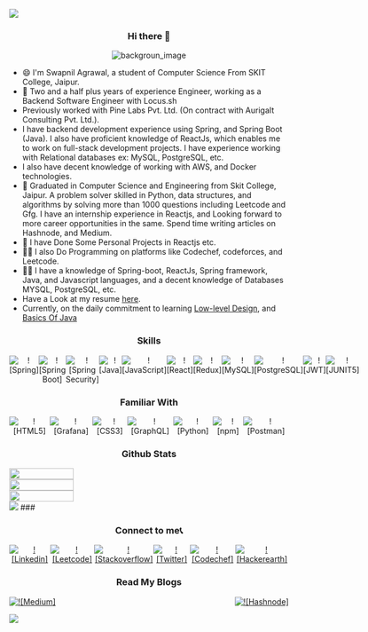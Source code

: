 ![](https://komarev.com/ghpvc/?username=your-code123-tech&style=flat-square&label=VIEWS)

<div align="center">

### Hi there 👋
<img src="https://res.cloudinary.com/swap2001/image/upload/v1697734632/c4ijr44zstermtopxqbx.png" alt="backgroun_image" />

 </div>
 
* 😄 I'm Swapnil Agrawal, a student of Computer Science From SKIT College, Jaipur.
* 🚐 Two and a half plus years of experience Engineer, working as a Backend Software Engineer with Locus.sh
* Previously worked with Pine Labs Pvt. Ltd. (On contract with AurigaIt Consulting Pvt. Ltd.).
* I have backend development experience using Spring, and Spring Boot (Java). I also have proficient knowledge of ReactJs, which enables me to work on full-stack development projects. I have experience working with Relational databases ex: MySQL, PostgreSQL, etc.
* I also have decent knowledge of working with AWS, and Docker technologies.
* 🚐 Graduated in Computer Science and Engineering from Skit College, Jaipur. A problem solver skilled in Python, data structures, and algorithms by solving more than 1000 questions including Leetcode and Gfg. I have an internship experience in Reactjs, and Looking forward to more career opportunities in the same. Spend time writing articles on Hashnode, and Medium. 
* 🔨 I have Done Some Personal Projects in Reactjs etc.
* 👨‍💻 I also Do Programming on platforms like Codechef, codeforces, and Leetcode.
* 👨‍💻 I have a knowledge of Spring-boot, ReactJs, Spring framework, Java, and Javascript languages, and a decent knowledge of Databases MYSQL, PostgreSQL, etc.
* Have a Look at my resume <a href="https://drive.google.com/file/d/1PJDoAP6KB9pXbgyMT8hNCdihfjt4iXkb/view" target="_blank">here</a>.
* Currently, on the daily commitment to learning [Low-level Design](https://github.com/code123-tech/Low-Level-Design-Questions), and [Basics Of Java](https://github.com/code123-tech/Basics_Java_With_OOP_Concepts)


<div align="center">
  
  ### Skills 

  <div style="display:flex;justify-content:space-between;"> 
      <img src="https://img.shields.io/badge/Spring-6DB33F?style=for-the-badge&logo=spring&logoColor=white" alt="![Spring]" />
      <img src="https://img.shields.io/badge/Spring_Boot-F2F4F9?style=for-the-badge&logo=spring-boot" alt="![Spring Boot]" />
      <img src="https://img.shields.io/badge/Spring_Security-6DB33F?style=for-the-badge&logo=Spring-Security&logoColor=white" alt="![Spring Security]" /> 
      <img src="https://img.shields.io/badge/java-%23ED8B00.svg?style=for-the-badge&logo=java&logoColor=white" alt="![Java]" />
       <img src="https://img.shields.io/badge/javascript-%23323330.svg?style=for-the-badge&logo=javascript&logoColor=%23F7DF1E" alt="![JavaScript]" />
       <img src="https://img.shields.io/badge/react-%2320232a.svg?style=for-the-badge&logo=react&logoColor=%2361DAFB" alt="![React]" />
       <img src="https://img.shields.io/badge/redux-%23593d88.svg?style=for-the-badge&logo=redux&logoColor=white" alt="![Redux]" />
      <img src="https://img.shields.io/badge/MySQL-00000F?style=for-the-badge&logo=mysql&logoColor=white" alt="![MySQL]" />
      <img src="https://img.shields.io/badge/PostgreSQL-316192?style=for-the-badge&logo=postgresql&logoColor=white" alt="![PostgreSQL]" />
      <img src="https://img.shields.io/badge/JWT-000000?style=for-the-badge&logo=JSON%20web%20tokens&logoColor=white" alt="![JWT]" />
      <img src="https://img.shields.io/badge/Junit5-25A162?style=for-the-badge&logo=junit5&logoColor=white" alt="![JUNIT5]" />
      
  </div>
</div>

###


<div align="center">
  
  ### Familiar With 
  
  <div style="display:flex;justify-content:space-between;">
        <img src="https://img.shields.io/badge/html5-%23E34F26.svg?style=for-the-badge&logo=html5&logoColor=white" alt="![HTML5]" />
       <img src="https://img.shields.io/badge/Grafana-F2F4F9?style=for-the-badge&logo=grafana&logoColor=orange&labelColor=F2F4F9" alt="![Grafana]" />
       <img src="https://img.shields.io/badge/css3-%231572B6.svg?style=for-the-badge&logo=css3&logoColor=white" alt="![CSS3]" />
        <img src="https://img.shields.io/badge/-GraphQL-E10098?style=for-the-badge&logo=graphql&logoColor=white" alt="![GraphQL]" />
       <img src="https://img.shields.io/badge/python-3670A0?style=for-the-badge&logo=python&logoColor=ffdd54" alt="![Python]" />
       <img src="https://img.shields.io/badge/npm-CB3837?style=for-the-badge&logo=npm&logoColor=white" alt="![npm]" />
       <img src="https://img.shields.io/badge/Postman-FF6C37?style=for-the-badge&logo=Postman&logoColor=white" alt="![Postman]" />
      
  </div>
</div>


<div align="center"> 
  
### Github Stats 
  
</div>

<div style="display:flex;flex-direction:column;">
  <img style="width:48%" src="https://github-readme-stats-git-masterrstaa-rickstaa.vercel.app/api?username=code123-tech&theme=github_dark" />
  <img style="width:48%" src="https://github-readme-streak-stats.herokuapp.com/?user=code123-tech&theme=dark" /> 
  <img style="width:48%" src="https://github-profile-summary-cards.vercel.app/api/cards/profile-details?username=code123-tech&theme=github_dark" />
 </div>
<img src="https://github-profile-trophy.vercel.app/?username=code123-tech&theme=github_dark" />
###

<div align="center">
  
  ### Connect to me📞
  
  <div style="display:flex;justify-content:space-between;">
        <a href="https://www.linkedin.com/in/swapnil-agrawal-504bba176/">
            <img src="https://img.shields.io/badge/linkedin-%230077B5.svg?style=for-the-badge&logo=linkedin&logoColor=white" alt="![Linkedin]" />
        </a>
        <a href="https://leetcode.com/swap2001/">
            <img src="https://img.shields.io/badge/-LeetCode-FFA116?style=for-the-badge&logo=LeetCode&logoColor=black" alt="![Leetcode]" />
        </a> 
        <a href="https://stackoverflow.com/users/13318793/swap">
            <img src="https://img.shields.io/badge/Stack_Overflow-FE7A16?style=for-the-badge&logo=stack-overflow&logoColor=white" alt="![Stackoverflow]" />
        </a>
        <a href="https://twitter.com/ninjaswap_">
            <img src="https://img.shields.io/badge/X-000000?style=for-the-badge&logo=x&logoColor=white" alt="![Twitter]" />
        </a>
        <a href="https://www.codechef.com/users/swap2001">
            <img src="https://img.shields.io/badge/Codechef-%23B92B27.svg?&style=for-the-badge&logo=Codechef&logoColor=white" alt="![Codechef]" />
        </a>
        <a href="[https://www.codechef.com/users/swap2001](https://www.hackerearth.com/@swapnil880)">
            <img src="https://img.shields.io/badge/HackerEarth-%232C3454.svg?&style=for-the-badge&logo=HackerEarth&logoColor=Blue" alt="![Hackerearth]" />
        </a>
  </div>
</div>


###

<div align="center">
  
  ### Read My Blogs  

  <div style="display:flex;justify-content:space-between;">
      <a href="https://swapnilagarwal2001.medium.com/">
        <img src="https://img.shields.io/badge/Medium-%23000000.svg?style=for-the-badge&logo=Medium&logoColor=white" alt="![Medium]" />
     </a>
      <a href="https://bitmoreengineering.hashnode.dev/">
        <img src="https://img.shields.io/badge/Hashnode-2962FF?style=for-the-badge&logo=hashnode&logoColor=white" alt="![Hashnode]" />
     </a>
  </div>
</div>



<!--
**code123-tech/code123-tech** is a ✨ _special_ ✨ repository because its `README.md` (this file) appears on your GitHub profile.

Here are some ideas to get you started:

- 🔭 I’m currently working on ...
- 🌱 I’m currently learning ...
- 👯 I’m looking to collaborate on ...
- 🤔 I’m looking for help with ...
- 💬 Ask me about ...
- 📫 How to reach me: ...
- 😄 Pronouns: ...
- ⚡ Fun fact: ...
-->

![](https://hit.yhype.me/github/profile?user_id=53444217)
